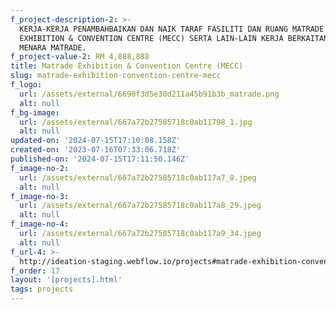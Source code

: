 ```yaml
---
f_project-description-2: >-
  KERJA-KERJA PENAMBAHBAIKAN DAN NAIK TARAF FASILITI DAN RUANG MATRADE
  EXHIBITION & CONVENTION CENTRE (MECC) SERTA LAIN-LAIN KERJA BERKAITAN DI
  MENARA MATRADE.
f_project-value-2: RM 4,888,888
title: Matrade Exhibition & Convention Centre (MECC)
slug: matrade-exhibition-convention-centre-mecc
f_logo:
  url: /assets/external/6690f3d5e30d211a45b91b3b_matrade.png
  alt: null
f_bg-image:
  url: /assets/external/667a72b27585718c0ab11798_1.jpg
  alt: null
updated-on: '2024-07-15T17:10:08.158Z'
created-on: '2023-07-16T07:33:06.718Z'
published-on: '2024-07-15T17:11:50.146Z'
f_image-no-2:
  url: /assets/external/667a72b27585718c0ab117a7_8.jpeg
  alt: null
f_image-no-3:
  url: /assets/external/667a72b27585718c0ab117a8_29.jpeg
  alt: null
f_image-no-4:
  url: /assets/external/667a72b27585718c0ab117a9_34.jpeg
  alt: null
f_url-4: >-
  http://ideation-staging.webflow.io/projects#matrade-exhibition-convention-centre-mecc
f_order: 17
layout: '[projects].html'
tags: projects
---
```



